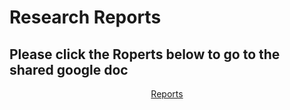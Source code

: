 # Research Reports
## Please click the Roperts below to go to the shared google doc
<p align="center">
  <a href="https://docs.google.com/document/d/1Mesgf_lzHrTHsimPmlg26JPiMOYygVO0sdw0hMq_WMU/edit?usp=sharing">Reports</a>
</p>
